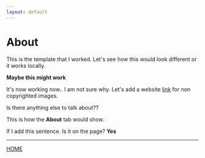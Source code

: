 ```yaml
---
layout: default
---
```

# About
This is the template that I worked. 
Let's see how this would look different or it works locally. 

**Maybe this might work**

It's now working now.. I am not sure why.
Let's add a website [link](https://pixabay.com/) for non copyrighted images.

Is there anything else to talk about?? 

This is how the **About** tab would show.

If I add this sentence. Is it on the page? **Yes**

---

[HOME](../)
